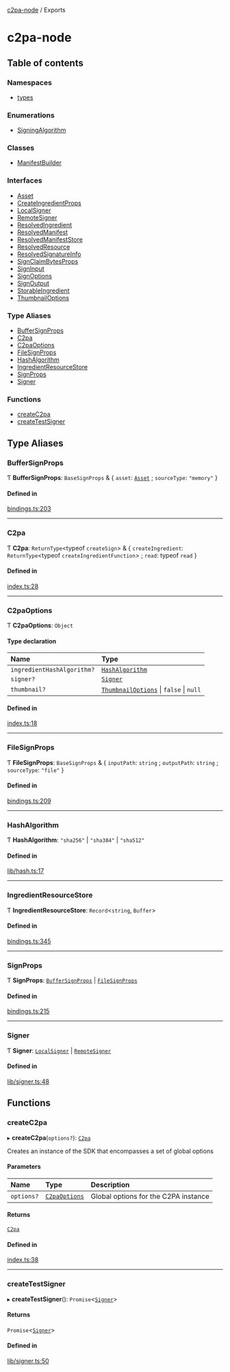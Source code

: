 [c2pa-node](README.md) / Exports

# c2pa-node

## Table of contents

### Namespaces

- [types](modules/types.md)

### Enumerations

- [SigningAlgorithm](enums/SigningAlgorithm.md)

### Classes

- [ManifestBuilder](classes/ManifestBuilder.md)

### Interfaces

- [Asset](interfaces/Asset.md)
- [CreateIngredientProps](interfaces/CreateIngredientProps.md)
- [LocalSigner](interfaces/LocalSigner.md)
- [RemoteSigner](interfaces/RemoteSigner.md)
- [ResolvedIngredient](interfaces/ResolvedIngredient.md)
- [ResolvedManifest](interfaces/ResolvedManifest.md)
- [ResolvedManifestStore](interfaces/ResolvedManifestStore.md)
- [ResolvedResource](interfaces/ResolvedResource.md)
- [ResolvedSignatureInfo](interfaces/ResolvedSignatureInfo.md)
- [SignClaimBytesProps](interfaces/SignClaimBytesProps.md)
- [SignInput](interfaces/SignInput.md)
- [SignOptions](interfaces/SignOptions.md)
- [SignOutput](interfaces/SignOutput.md)
- [StorableIngredient](interfaces/StorableIngredient.md)
- [ThumbnailOptions](interfaces/ThumbnailOptions.md)

### Type Aliases

- [BufferSignProps](modules.md#buffersignprops)
- [C2pa](modules.md#c2pa)
- [C2paOptions](modules.md#c2paoptions)
- [FileSignProps](modules.md#filesignprops)
- [HashAlgorithm](modules.md#hashalgorithm)
- [IngredientResourceStore](modules.md#ingredientresourcestore)
- [SignProps](modules.md#signprops)
- [Signer](modules.md#signer)

### Functions

- [createC2pa](modules.md#createc2pa)
- [createTestSigner](modules.md#createtestsigner)

## Type Aliases

### BufferSignProps

Ƭ **BufferSignProps**: `BaseSignProps` & { `asset`: [`Asset`](interfaces/Asset.md) ; `sourceType`: ``"memory"``  }

#### Defined in

[bindings.ts:203](https://github.com/contentauth/c2pa-node/blob/db40930/js-src/bindings.ts#L203)

___

### C2pa

Ƭ **C2pa**: `ReturnType`<typeof `createSign`\> & { `createIngredient`: `ReturnType`<typeof `createIngredientFunction`\> ; `read`: typeof `read`  }

#### Defined in

[index.ts:28](https://github.com/contentauth/c2pa-node/blob/db40930/js-src/index.ts#L28)

___

### C2paOptions

Ƭ **C2paOptions**: `Object`

#### Type declaration

| Name | Type |
| :------ | :------ |
| `ingredientHashAlgorithm?` | [`HashAlgorithm`](modules.md#hashalgorithm) |
| `signer?` | [`Signer`](modules.md#signer) |
| `thumbnail?` | [`ThumbnailOptions`](interfaces/ThumbnailOptions.md) \| ``false`` \| ``null`` |

#### Defined in

[index.ts:18](https://github.com/contentauth/c2pa-node/blob/db40930/js-src/index.ts#L18)

___

### FileSignProps

Ƭ **FileSignProps**: `BaseSignProps` & { `inputPath`: `string` ; `outputPath`: `string` ; `sourceType`: ``"file"``  }

#### Defined in

[bindings.ts:209](https://github.com/contentauth/c2pa-node/blob/db40930/js-src/bindings.ts#L209)

___

### HashAlgorithm

Ƭ **HashAlgorithm**: ``"sha256"`` \| ``"sha384"`` \| ``"sha512"``

#### Defined in

[lib/hash.ts:17](https://github.com/contentauth/c2pa-node/blob/db40930/js-src/lib/hash.ts#L17)

___

### IngredientResourceStore

Ƭ **IngredientResourceStore**: `Record`<`string`, `Buffer`\>

#### Defined in

[bindings.ts:345](https://github.com/contentauth/c2pa-node/blob/db40930/js-src/bindings.ts#L345)

___

### SignProps

Ƭ **SignProps**: [`BufferSignProps`](modules.md#buffersignprops) \| [`FileSignProps`](modules.md#filesignprops)

#### Defined in

[bindings.ts:215](https://github.com/contentauth/c2pa-node/blob/db40930/js-src/bindings.ts#L215)

___

### Signer

Ƭ **Signer**: [`LocalSigner`](interfaces/LocalSigner.md) \| [`RemoteSigner`](interfaces/RemoteSigner.md)

#### Defined in

[lib/signer.ts:48](https://github.com/contentauth/c2pa-node/blob/db40930/js-src/lib/signer.ts#L48)

## Functions

### createC2pa

▸ **createC2pa**(`options?`): [`C2pa`](modules.md#c2pa)

Creates an instance of the SDK that encompasses a set of global options

#### Parameters

| Name | Type | Description |
| :------ | :------ | :------ |
| `options?` | [`C2paOptions`](modules.md#c2paoptions) | Global options for the C2PA instance |

#### Returns

[`C2pa`](modules.md#c2pa)

#### Defined in

[index.ts:38](https://github.com/contentauth/c2pa-node/blob/db40930/js-src/index.ts#L38)

___

### createTestSigner

▸ **createTestSigner**(): `Promise`<[`Signer`](modules.md#signer)\>

#### Returns

`Promise`<[`Signer`](modules.md#signer)\>

#### Defined in

[lib/signer.ts:50](https://github.com/contentauth/c2pa-node/blob/db40930/js-src/lib/signer.ts#L50)

